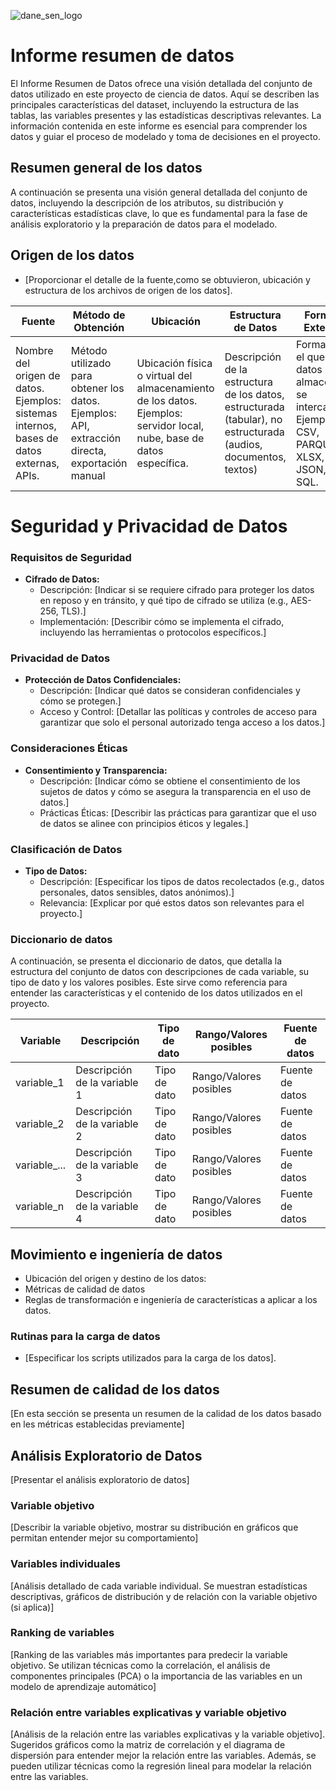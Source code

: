 ![dane_sen_logo](https://codeversion.dane.gov.co/OSIS_TestLabExplorers/aulapython/pry-name-yyyy/-/raw/main/assets/images/dane_sen_logo_2024.PNG)


# Informe resumen de datos

El Informe Resumen de Datos ofrece una visión detallada del conjunto de datos utilizado en este proyecto de ciencia de datos. Aquí se describen las principales características del dataset, incluyendo la estructura de las tablas, las variables presentes y las estadísticas descriptivas relevantes. La información contenida en este informe es esencial para comprender los datos y guiar el proceso de modelado y toma de decisiones en el proyecto.

## Resumen general de los datos

A continuación se presenta una visión general detallada del conjunto de datos, incluyendo la descripción de los atributos, su distribución y características estadísticas clave, lo que es fundamental para la fase de análisis exploratorio y la preparación de datos para el modelado.

## Origen de los datos

- [Proporcionar el detalle de la fuente,como se obtuvieron, ubicación y estructura de los archivos de origen de los datos].

| **Fuente**                | **Método de Obtención**                          | **Ubicación**                                  | **Estructura de Datos**                      | **Formato / Extensión**    | **Tamaño**                          | **Versión**                |
|---------------------------|--------------------------------------------------|------------------------------------------------|----------------------------------------------|----------------------------|------------------------------------|----------------------------|
| Nombre del origen de datos. Ejemplos: sistemas internos, bases de datos externas, APIs. | Método utilizado para obtener los datos. Ejemplos: API, extracción directa, exportación manual | Ubicación física o virtual del almacenamiento de los datos. Ejemplos: servidor local, nube, base de datos específica. | Descripción de la estructura de los datos, estructurada (tabular), no estructurada (audios, documentos, textos) | Formato en el que los datos se almacenan o se intercambian. Ejemplos: CSV, PARQUET, XLSX, TXT, JSON, XML, SQL. | Información sobre el tamaño de los datos, incluyendo el número de registros, columnas y  tamaño total en GB o TB. | Versión actual de los datos o del sistema que gestiona los datos. Ejemplos: v1.0, v2.3, etc. |

# Seguridad y Privacidad de Datos

### Requisitos de Seguridad
- **Cifrado de Datos:**
  - Descripción: [Indicar si se requiere cifrado para proteger los datos en reposo y en tránsito, y qué tipo de cifrado se utiliza (e.g., AES-256, TLS).]
  - Implementación: [Describir cómo se implementa el cifrado, incluyendo las herramientas o protocolos específicos.]

### Privacidad de Datos
- **Protección de Datos Confidenciales:**
  - Descripción: [Indicar qué datos se consideran confidenciales y cómo se protegen.]
  - Acceso y Control: [Detallar las políticas y controles de acceso para garantizar que solo el personal autorizado tenga acceso a los datos.]

### Consideraciones Éticas
- **Consentimiento y Transparencia:**
  - Descripción: [Indicar cómo se obtiene el consentimiento de los sujetos de datos y cómo se asegura la transparencia en el uso de datos.]
  - Prácticas Éticas: [Describir las prácticas para garantizar que el uso de datos se alinee con principios éticos y legales.]

### Clasificación de Datos
- **Tipo de Datos:**
  - Descripción: [Especificar los tipos de datos recolectados (e.g., datos personales, datos sensibles, datos anónimos).]
  - Relevancia: [Explicar por qué estos datos son relevantes para el proyecto.]

### Diccionario de datos

A continuación, se presenta el diccionario de datos, que detalla la estructura del conjunto de datos con descripciones de cada variable, su tipo de dato y los valores posibles. Este sirve como referencia para entender las características y el contenido de los datos utilizados en el proyecto.

| Variable | Descripción | Tipo de dato | Rango/Valores posibles | Fuente de datos |
| --- | --- | --- | --- | --- |
| variable_1 | Descripción de la variable 1 | Tipo de dato | Rango/Valores posibles | Fuente de datos |
| variable_2 | Descripción de la variable 2 | Tipo de dato | Rango/Valores posibles | Fuente de datos |
| variable_... | Descripción de la variable 3 | Tipo de dato | Rango/Valores posibles | Fuente de datos |
| variable_n | Descripción de la variable 4 | Tipo de dato | Rango/Valores posibles | Fuente de datos |

## Movimiento e ingeniería de datos

- Ubicación del origen y destino de los datos:
- Métricas de calidad de datos
- Reglas de transformación e ingeniería de características a aplicar a los datos.

### Rutinas para la carga de datos

- [Especificar los scripts utilizados para la carga de los datos].

## Resumen de calidad de los datos

[En esta sección se presenta un resumen de la calidad de los datos basado en les métricas establecidas previamente]

## Análisis Exploratorio de Datos

[Presentar el análisis exploratorio de datos]

### Variable objetivo

[Describir la variable objetivo, mostrar su distribución en gráficos que permitan entender mejor su comportamiento]

### Variables individuales

[Análisis detallado de cada variable individual. Se muestran estadísticas descriptivas, gráficos de distribución y de relación con la variable objetivo (si aplica)]

### Ranking de variables

[Ranking de las variables más importantes para predecir la variable objetivo. Se utilizan técnicas como la correlación, el análisis de componentes principales (PCA) o la importancia de las variables en un modelo de aprendizaje automático]

### Relación entre variables explicativas y variable objetivo

[Análisis de la relación entre las variables explicativas y la variable objetivo]. Sugeridos gráficos como la matriz de correlación y el diagrama de dispersión para entender mejor la relación entre las variables. Además, se pueden utilizar técnicas como la regresión lineal para modelar la relación entre las variables.
